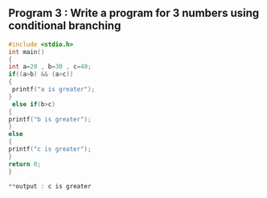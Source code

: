 ## Program 3 : Write a program for 3 numbers using conditional branching
```C
#include <stdio.h>
int main()
{
int a=20 , b=30 , c=40;
if((a>b) && (a>c))
{
 printf("a is greater");
}
 else if(b>c)
{
printf("b is greater");
}
else
{
printf("c is greater");
}
return 0;
}

**output : c is greater
